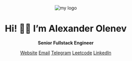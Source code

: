 <div align="center">

![my logo](https://emojipedia-us.s3.dualstack.us-west-1.amazonaws.com/thumbs/240/apple/325/technologist-medium-light-skin-tone_1f9d1-1f3fc-200d-1f4bb.png)

# Hi!  👋🏻  I’m Alexander Olenev

**Senior Fullstack Engineer**

[Website](https://www.aolenev.me) [Email](mailto:hello@aolenev.me) [Telegram](https://t.me/aolenevme) [Leetcode](https://leetcode.com/aolenevme/) [LinkedIn](https://www.linkedin.com/in/aolenevme/)

</div>
